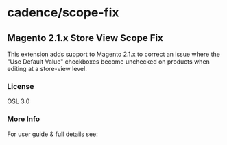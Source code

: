# cadence/scope-fix
## Magento 2.1.x Store View Scope Fix
This extension adds support to Magento 2.1.x to correct an issue where the "Use Default Value" checkboxes become unchecked on products when editing at a store-view level.

### License

OSL 3.0

### More Info

For user guide & full details see: 


